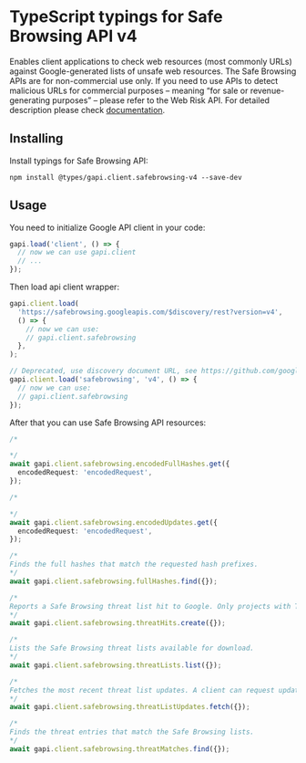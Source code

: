 # TypeScript typings for Safe Browsing API v4

Enables client applications to check web resources (most commonly URLs) against Google-generated lists of unsafe web resources. The Safe Browsing APIs are for non-commercial use only. If you need to use APIs to detect malicious URLs for commercial purposes – meaning “for sale or revenue-generating purposes” – please refer to the Web Risk API.
For detailed description please check [documentation](https://developers.google.com/safe-browsing/).

## Installing

Install typings for Safe Browsing API:

```
npm install @types/gapi.client.safebrowsing-v4 --save-dev
```

## Usage

You need to initialize Google API client in your code:

```typescript
gapi.load('client', () => {
  // now we can use gapi.client
  // ...
});
```

Then load api client wrapper:

```typescript
gapi.client.load(
  'https://safebrowsing.googleapis.com/$discovery/rest?version=v4',
  () => {
    // now we can use:
    // gapi.client.safebrowsing
  },
);
```

```typescript
// Deprecated, use discovery document URL, see https://github.com/google/google-api-javascript-client/blob/master/docs/reference.md#----gapiclientloadname----version----callback--
gapi.client.load('safebrowsing', 'v4', () => {
  // now we can use:
  // gapi.client.safebrowsing
});
```

After that you can use Safe Browsing API resources: <!-- TODO: make this work for multiple namespaces -->

```typescript
/*

*/
await gapi.client.safebrowsing.encodedFullHashes.get({
  encodedRequest: 'encodedRequest',
});

/*

*/
await gapi.client.safebrowsing.encodedUpdates.get({
  encodedRequest: 'encodedRequest',
});

/*
Finds the full hashes that match the requested hash prefixes.
*/
await gapi.client.safebrowsing.fullHashes.find({});

/*
Reports a Safe Browsing threat list hit to Google. Only projects with TRUSTED_REPORTER visibility can use this method.
*/
await gapi.client.safebrowsing.threatHits.create({});

/*
Lists the Safe Browsing threat lists available for download.
*/
await gapi.client.safebrowsing.threatLists.list({});

/*
Fetches the most recent threat list updates. A client can request updates for multiple lists at once.
*/
await gapi.client.safebrowsing.threatListUpdates.fetch({});

/*
Finds the threat entries that match the Safe Browsing lists.
*/
await gapi.client.safebrowsing.threatMatches.find({});
```
